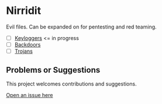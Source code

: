 # Nirridit

Evil files. Can be expanded on for pentesting and red teaming.

- [ ] [Keyloggers](keyloggers)    <= in progress
- [ ] [Backdoors](backdoors)
- [ ] [Trojans](trojans)

## Problems or Suggestions

This project welcomes contributions and suggestions. 

[Open an issue here](https://github.com/tymyrddin/nirridit/issues)